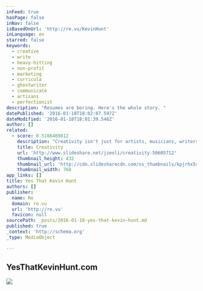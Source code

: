 ```yaml
---
inFeed: true
hasPage: false
inNav: false
isBasedOnUrl: 'http://re.vu/KevinHunt'
inLanguage: en
starred: false
keywords:
  - creative
  - write
  - heavy-hitting
  - non-profit
  - marketing
  - curricula
  - ghostwriter
  - communicate
  - artisans
  - perfectionist
description: "Resumes are boring. Here's the whole story. "
datePublished: '2016-01-18T18:02:07.597Z'
dateModified: '2016-01-18T18:01:39.546Z'
author: []
related:
  - score: 0.5166469812
    description: "Creativity isn't just for artists, musicians, writers, and designers. We all have the ability to be excellent creative thinkers. - https://www.milestechnologi..."
    title: Creativity
    url: 'http://www.slideshare.net/jzeoli/creativity-50605712'
    thumbnail_height: 432
    thumbnail_url: 'http://cdn.slidesharecdn.com/ss_thumbnails/kpjrhx5stgaqoaesnh7r-signature-3f945d39ba23dd9cfcfd3fee5874bd5293c55aa2180b30512d3379a1f65479ee-poli-150716175148-lva1-app6892-thumbnail-4.jpg?cb=1438021298'
    thumbnail_width: 768
app_links: []
title: Yes That Kevin Hunt
authors: []
publisher:
  name: Re
  domain: re.vu
  url: 'http://re.vu'
  favicon: null
sourcePath: _posts/2016-01-18-yes-that-kevin-hunt.md
published: true
_context: 'http://schema.org'
_type: MediaObject

---
```

<article style=""><h1>YesThatKevinHunt.com</h1><img src="https://s3-us-west-2.amazonaws.com/the-grid-img/p/7d6a40cdc4c94d21e882884c01c4a5ddbd340b89.jpg" /></article>